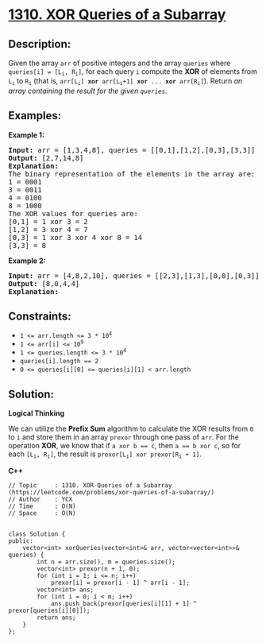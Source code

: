 # [1310. XOR Queries of a Subarray](https://leetcode.com/problems/xor-queries-of-a-subarray/)


## Description:

<p>Given the array <code>arr</code> of positive integers and the array <code>queries</code> where <code>queries[i] = [L<sub>i</sub>, R<sub>i</sub>]</code>, for each query <code>i</code> compute the <strong>XOR</strong> of elements from <code>L<sub>i</sub></code> to <code>R<sub>i</sub></code> (that is, <code>arr[L<sub>i</sub>] <strong>xor</strong> arr[L<sub>i</sub>+1] <strong>xor</strong> ... <strong>xor</strong> arr[R<sub>i</sub>]</code>). Return <em>an array containing the result for the given <code>queries</code>.</em></p>


## Examples:

<strong>Example 1:</strong>
<pre>
<strong>Input:</strong> arr = [1,3,4,8], queries = [[0,1],[1,2],[0,3],[3,3]]
<strong>Output:</strong> [2,7,14,8] 
<strong>Explanation:</strong>
The binary representation of the elements in the array are:
1 = 0001 
3 = 0011 
4 = 0100 
8 = 1000 
The XOR values for queries are:
[0,1] = 1 xor 3 = 2 
[1,2] = 3 xor 4 = 7 
[0,3] = 1 xor 3 xor 4 xor 8 = 14 
[3,3] = 8
</pre>

<strong>Example 2:</strong>
<pre>
<strong>Input:</strong> arr = [4,8,2,10], queries = [[2,3],[1,3],[0,0],[0,3]]
<strong>Output:</strong> [8,0,4,4]
<strong>Explanation:</strong> 
</pre>


## Constraints:

<ul>
  <li><code>1 &lt;= arr.length &lt;= 3 * 10<sup>4</sup></code></li>
  <li><code>1 &lt;= arr[i] &lt;= 10<sup>9</sup></code></li>
  <li><code>1 &lt;= queries.length &lt;= 3 * 10<sup>4</sup></code></li>
  <li><code>queries[i].length == 2</code></li>
  <li><code>0 &lt;= queries[i][0] &lt;= queries[i][1] &lt; arr.length</code></li>
</ul>


## Solution:

<strong>Logical Thinking</strong>
<p>We can utilize the <strong>Prefix Sum</strong> algorithm to calculate the XOR results from <code>0</code> to <code>i</code> and store them in an array <code>prexor</code> through one pass of <code>arr</code>. For the operation <strong>XOR</strong>, we know that if <code>a xor b == c</code>, then <code>a == b xor c</code>, so for each <code>[L<sub>i</sub>, R<sub>i</sub>]</code>, the result is <code>prexor[L<sub>i</sub>] xor prexor[R<sub>i</sub> + 1]</code>.</p>


<strong>C++</strong>

```
// Topic     : 1310. XOR Queries of a Subarray (https://leetcode.com/problems/xor-queries-of-a-subarray/)
// Author    : YCX
// Time      : O(N)
// Space     : O(N)


class Solution {
public:
    vector<int> xorQueries(vector<int>& arr, vector<vector<int>>& queries) {
        int n = arr.size(), m = queries.size();
        vector<int> prexor(n + 1, 0);
        for (int i = 1; i <= n; i++)
            prexor[i] = prexor[i - 1] ^ arr[i - 1];
        vector<int> ans;
        for (int i = 0; i < m; i++)
            ans.push_back(prexor[queries[i][1] + 1] ^ prexor[queries[i][0]]);
        return ans;
    }
};
```